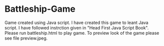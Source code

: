 # Battleship-Game
Game created using Java script.
I have created this game to leant Java script. I have followed instrction given in "Head First Java Script Book".
Please run battleship.html to play game.
To preview look of the game please see file preview.jpeg.
